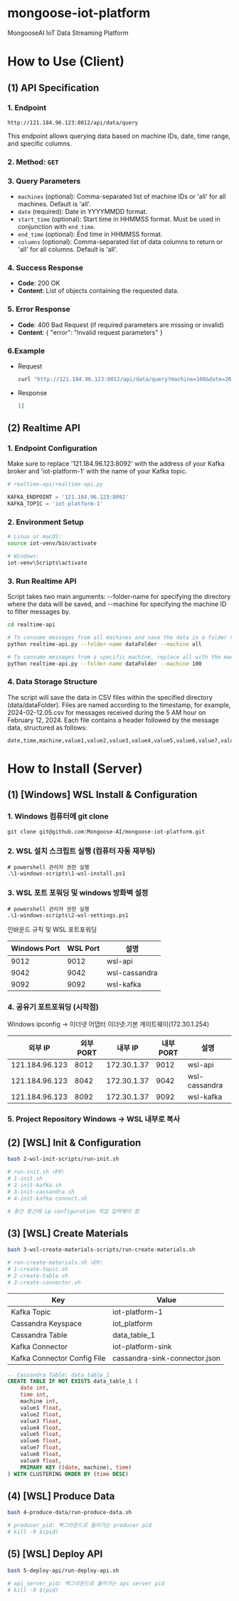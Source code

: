 # mongoose-iot-platform
MongooseAI IoT Data Streaming Platform

# How to Use (Client)

## (1) API Specification

### 1. Endpoint

`http://121.184.96.123:8012/api/data/query`

This endpoint allows querying data based on machine IDs, date, time range, and specific columns.

### 2. Method: `GET`

### 3. Query Parameters

- `machines` (optional): Comma-separated list of machine IDs or 'all' for all machines. Default is 'all'.
- `date` (required): Date in YYYYMMDD format.
- `start_time` (optional): Start time in HHMMSS format. Must be used in conjunction with `end_time`.
- `end_time` (optional): End time in HHMMSS format.
- `columns` (optional): Comma-separated list of data columns to return or 'all' for all columns. Default is 'all'.

### 4. Success Response

- **Code**: 200 OK
- **Content**: List of objects containing the requested data.

### 5. Error Response

- **Code**: 400 Bad Request (if required parameters are missing or invalid)
- **Content**: { "error": "Invalid request parameters" }

### 6.Example

- Request

    ```bash
    curl "http://121.184.96.123:8012/api/data/query?machine=100&date=20240215&start_time=093000&end_time=095959"
    ```

- Response

    ```json
    []
    ```

## (2) Realtime API

### 1. Endpoint Configuration

Make sure to replace '121.184.96.123:8092' with the address of your Kafka broker and 'iot-platform-1' with the name of your Kafka topic.

```python
# realtime-api/realtime-api.py

KAFKA_ENDPOINT = '121.184.96.123:8092'
KAFKA_TOPIC = 'iot-platform-1'
```

### 2. Environment Setup

```bash
# Linux or macOS:
source iot-venv/bin/activate

# Windows:
iot-venv\Scripts\activate
```

### 3. Run Realtime API

Script takes two main arguments: --folder-name for specifying the directory where the data will be saved, and --machine for specifying the machine ID to filter messages by.

```bash
cd realtime-api

# To consume messages from all machines and save the data in a folder named dataFolder
python realtime-api.py --folder-name dataFolder --machine all

# To consume messages from a specific machine, replace all with the machine ID:
python realtime-api.py --folder-name dataFolder --machine 100
```

### 4. Data Storage Structure

The script will save the data in CSV files within the specified directory (data/dataFolder). Files are named according to the timestamp, for example, 2024-02-12.05.csv for messages received during the 5 AM hour on February 12, 2024. Each file contains a header followed by the message data, structured as follows:

```
date,time,machine,value1,value2,value3,value4,value5,value6,value7,value8,value9
```

# How to Install (Server)

## (1) [Windows] WSL Install & Configuration

###  1. Windows 컴퓨터에 git clone

```
git clone git@github.com:Mongoose-AI/mongoose-iot-platform.git
```

### 2. WSL 설치 스크립트 실행 (컴퓨터 자동 재부팅)

```
# powershell 관리자 권한 실행
.\1-windows-scripts\1-wsl-install.ps1
```

### 3. WSL 포트 포워딩 및 windows 방화벽 설정

```
# powershell 관리자 권한 실행
.\1-windows-scripts\2-wsl-settings.ps1
```

인바운드 규칙 및 WSL 포트포워딩

|Windows Port|WSL Port|설명|
|--|--|--|
|9012|9012|wsl-api|
|9042|9042|wsl-cassandra|
|9092|9092|wsl-kafka|

### 4. 공유기 포트포워딩 (시작점)

Windows ipconfig -> 이더넷 어댑터 이더넷:기본 게이트웨이(172.30.1.254)

|외부 IP|외부 PORT|내부 IP|내부 PORT|설명|
|--|--|--|--|--|
|121.184.96.123|8012|172.30.1.37|9012|wsl-api|
|121.184.96.123|8042|172.30.1.37|9042|wsl-cassandra|
|121.184.96.123|8092|172.30.1.37|9092|wsl-kafka|

### 5. Project Repository Windows -> WSL 내부로 복사

## (2) [WSL] Init & Configuration

```bash
bash 2-wsl-init-scripts/run-init.sh

# run-init.sh 내부:
# 1-init.sh
# 2-init-kafka.sh
# 3-init-cassandra.sh
# 4-init-kafka-connect.sh

# 중간 중간에 ip configuration 직접 입력해야 함
```

## (3) [WSL] Create Materials

```bash
bash 3-wsl-create-materials-scripts/run-create-materials.sh

# run-create-materials.sh 내부:
# 1-create-topic.sh
# 2-create-table.sh
# 3-create-connector.sh
```

|Key|Value|
|--|--|
|Kafka Topic|iot-platform-1|
|Cassandra Keyspace|iot_platform|
|Cassandra Table|data_table_1|
|Kafka Connector|iot-platform-sink|
|Kafka Connector Config File|cassandra-sink-connector.json|

```sql
-- Cassandra Table: data_table_1
CREATE TABLE IF NOT EXISTS data_table_1 (
    date int,
    time int,
    machine int,
    value1 float,
    value2 float,
    value3 float,
    value4 float,
    value5 float,
    value6 float,
    value7 float,
    value8 float,
    value9 float,
    PRIMARY KEY ((date, machine), time)
) WITH CLUSTERING ORDER BY (time DESC)
```

## (4) [WSL] Produce Data

```bash
bash 4-produce-data/run-produce-data.sh

# producer_pid: 백그라운드로 돌아가는 producer pid
# kill -9 $(pid)
```

## (5) [WSL] Deploy API

```bash
bash 5-deploy-api/run-deploy-api.sh

# api_server_pid: 백그라운드로 돌아가는 api server pid
# kill -9 $(pid)
```